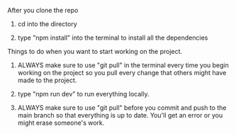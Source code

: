 After you clone the repo
1. cd into the directory

2. type "npm install" into the terminal to install all the dependencies

Things to do when you want to start working on the project.
1. ALWAYS make sure to use "git pull" in the terminal every time you begin working on the project
   so you pull every change that others might have made to the project.
   
2. type "npm run dev" to run everything locally.

3. ALWAYS make sure to use "git pull" before you commit and push to the main branch so that everything is up to date.
   You'll get an error or you might erase someone's work.
